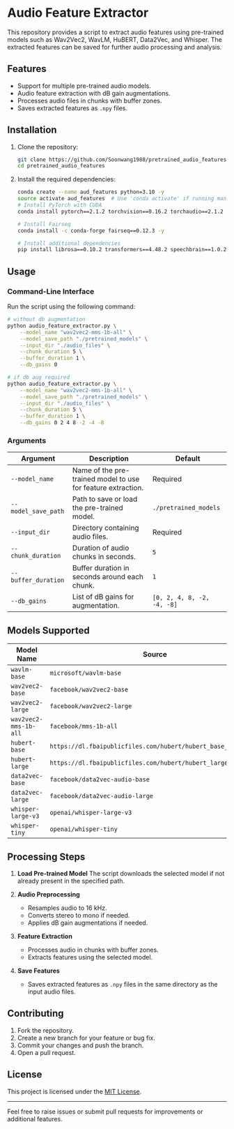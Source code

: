 # Audio Feature Extractor

This repository provides a script to extract audio features using pre-trained models such as Wav2Vec2, WavLM, HuBERT, Data2Vec, and Whisper. The extracted features can be saved for further audio processing and analysis.

## Features
- Support for multiple pre-trained audio models.
- Audio feature extraction with dB gain augmentations.
- Processes audio files in chunks with buffer zones.
- Saves extracted features as `.npy` files.

## Installation

1. Clone the repository:
   ```bash
   git clone https://github.com/Soonwang1988/pretrained_audio_features.git
   cd pretrained_audio_features
   ```

2. Install the required dependencies:
   ```bash
   conda create --name aud_features python=3.10 -y
   source activate aud_features  # Use 'conda activate' if running manually
   # Install PyTorch with CUDA
   conda install pytorch==2.1.2 torchvision==0.16.2 torchaudio==2.1.2 pytorch-cuda=12.1 -c pytorch -c nvidia -y

   # Install Fairseq
   conda install -c conda-forge fairseq==0.12.3 -y

   # Install additional dependencies
   pip install librosa==0.10.2 transformers==4.48.2 speechbrain==1.0.2
   ```

## Usage

### Command-Line Interface

Run the script using the following command:

```bash
# without db augmentation
python audio_feature_extractor.py \
    --model_name "wav2vec2-mms-1b-all" \
    --model_save_path "./pretrained_models" \
    --input_dir "./audio_files" \
    --chunk_duration 5 \
    --buffer_duration 1 \
    --db_gains 0

# if db aug required
python audio_feature_extractor.py \
    --model_name "wav2vec2-mms-1b-all" \
    --model_save_path "./pretrained_models" \
    --input_dir "./audio_files" \
    --chunk_duration 5 \
    --buffer_duration 1 \
    --db_gains 0 2 4 8 -2 -4 -8

```

### Arguments

| Argument            | Description                                                                                     | Default                 |
|---------------------|-------------------------------------------------------------------------------------------------|-------------------------|
| `--model_name`      | Name of the pre-trained model to use for feature extraction.                                    | Required                |
| `--model_save_path` | Path to save or load the pre-trained model.                                                    | `./pretrained_models`   |
| `--input_dir`       | Directory containing audio files.                                                              | Required                |
| `--chunk_duration`  | Duration of audio chunks in seconds.                                                           | `5`                     |
| `--buffer_duration` | Buffer duration in seconds around each chunk.                                                  | `1`                     |
| `--db_gains`        | List of dB gains for augmentation.                                                             | `[0, 2, 4, 8, -2, -4, -8]` |


## Models Supported

| Model Name               | Source                                    | Feature Dimension |
|--------------------------|-------------------------------------------|--------------------|
| `wavlm-base`             | `microsoft/wavlm-base`                   | 768                |
| `wav2vec2-base`          | `facebook/wav2vec2-base`                 | 768                |
| `wav2vec2-large`         | `facebook/wav2vec2-large`                | 1024               |
| `wav2vec2-mms-1b-all`    | `facebook/mms-1b-all`                    | 1280               |
| `hubert-base`            | `https://dl.fbaipublicfiles.com/hubert/hubert_base_ls960.pt` | 768 |
| `hubert-large`           | `https://dl.fbaipublicfiles.com/hubert/hubert_large_ll60k.pt` | 1024 |
| `data2vec-base`          | `facebook/data2vec-audio-base`           | 768                |
| `data2vec-large`         | `facebook/data2vec-audio-large`          | 1024               |
| `whisper-large-v3`       | `openai/whisper-large-v3`                | 1280               |
| `whisper-tiny`           | `openai/whisper-tiny`                    | 384                |

## Processing Steps

1. **Load Pre-trained Model**
   The script downloads the selected model if not already present in the specified path.

2. **Audio Preprocessing**
   - Resamples audio to 16 kHz.
   - Converts stereo to mono if needed.
   - Applies dB gain augmentations if needed.

3. **Feature Extraction**
   - Processes audio in chunks with buffer zones.
   - Extracts features using the selected model.

4. **Save Features**
   - Saves extracted features as `.npy` files in the same directory as the input audio files.


## Contributing

1. Fork the repository.
2. Create a new branch for your feature or bug fix.
3. Commit your changes and push the branch.
4. Open a pull request.

## License

This project is licensed under the [MIT License](LICENSE).

---

Feel free to raise issues or submit pull requests for improvements or additional features.
